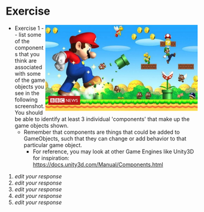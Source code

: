 # Exercise

<img align="right" width="400px" src="./media/mario.jpg">

- Exercise 1 -- list some of the components that you think are associated with some of the game objects you see in the following screenshot. You should be able to identify at least 3 individual 'components' that make up the game objects shown.
  - Remember that components are things that could be added to GameObjects, such that they can change or add behavior to that particular game object.
    -  For reference, you may look at other Game Engines like Unity3D for inspiration: https://docs.unity3d.com/Manual/Components.html



1. *edit your response*
2. *edit your response*
3. *edit your response*
4. *edit your response*
5. *edit your response*

